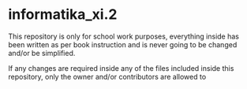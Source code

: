 # informatika_xi.2
This repository is only for school work purposes, everything inside has been written as per book instruction and is never going to be changed and/or be simplified. 

If any changes are required inside any of the files included inside this repository, only the owner and/or contributors are allowed to
